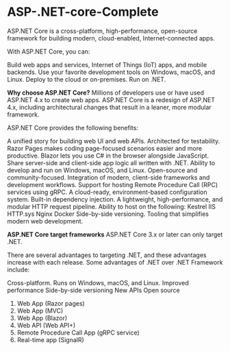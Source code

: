 # ASP-.NET-core-Complete
ASP.NET Core is a cross-platform, high-performance, open-source framework for building modern, cloud-enabled, Internet-connected apps.

With ASP.NET Core, you can:

Build web apps and services, Internet of Things (IoT) apps, and mobile backends.
Use your favorite development tools on Windows, macOS, and Linux.
Deploy to the cloud or on-premises.
Run on .NET.


**Why choose ASP.NET Core?**
Millions of developers use or have used ASP.NET 4.x to create web apps. ASP.NET Core is a redesign of ASP.NET 4.x, including architectural changes that result in a leaner, more modular framework.

ASP.NET Core provides the following benefits:

A unified story for building web UI and web APIs.
Architected for testability.
Razor Pages makes coding page-focused scenarios easier and more productive.
Blazor lets you use C# in the browser alongside JavaScript. Share server-side and client-side app logic all written with .NET.
Ability to develop and run on Windows, macOS, and Linux.
Open-source and community-focused.
Integration of modern, client-side frameworks and development workflows.
Support for hosting Remote Procedure Call (RPC) services using gRPC.
A cloud-ready, environment-based configuration system.
Built-in dependency injection.
A lightweight, high-performance, and modular HTTP request pipeline.
Ability to host on the following:
Kestrel
IIS
HTTP.sys
Nginx
Docker
Side-by-side versioning.
Tooling that simplifies modern web development.


**ASP.NET Core target frameworks**
ASP.NET Core 3.x or later can only target .NET.

There are several advantages to targeting .NET, and these advantages increase with each release. Some advantages of .NET over .NET Framework include:

Cross-platform. Runs on Windows, macOS, and Linux.
Improved performance
Side-by-side versioning
New APIs
Open source


1. Web App (Razor pages)
2. Web App (MVC)
3. Web App (Blazor)
4. Web API (Web API+)
5. Remote Procedure Call App (gRPC service)
6. Real-time app (SignalR)